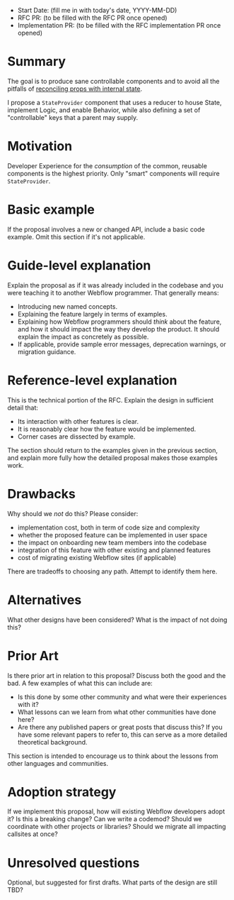 - Start Date: (fill me in with today's date, YYYY-MM-DD)
- RFC PR: (to be filled with the RFC PR once opened)
- Implementation PR: (to be filled with the RFC implementation PR once opened)

# Summary

The goal is to produce sane controllable components and to avoid all the pitfalls of [reconciling props with internal state](https://reactjs.org/blog/2018/06/07/you-probably-dont-need-derived-state.html).

I propose a `StateProvider` component that uses a reducer to house State, implement Logic, and enable Behavior, while also defining a set of "controllable" keys that a parent may supply. 

# Motivation

Developer Experience for the _consumption_ of the common, reusable components is the highest priority. Only "smart" components will require `StateProvider`. 

# Basic example

If the proposal involves a new or changed API, include a basic code example.
Omit this section if it's not applicable.

# Guide-level explanation

Explain the proposal as if it was already included in the codebase and you were
teaching it to another Webflow programmer. That generally means:

- Introducing new named concepts.
- Explaining the feature largely in terms of examples.
- Explaining how Webflow programmers should *think* about the feature, and how
  it should impact the way they develop the product. It should explain the impact
  as concretely as possible.
- If applicable, provide sample error messages, deprecation warnings, or
  migration guidance.

# Reference-level explanation

This is the technical portion of the RFC. Explain the design in sufficient detail that:

- Its interaction with other features is clear.
- It is reasonably clear how the feature would be implemented.
- Corner cases are dissected by example.

The section should return to the examples given in the previous section, and
explain more fully how the detailed proposal makes those examples work.

# Drawbacks

Why should we *not* do this? Please consider:

- implementation cost, both in term of code size and complexity
- whether the proposed feature can be implemented in user space
- the impact on onboarding new team members into the codebase
- integration of this feature with other existing and planned features
- cost of migrating existing Webflow sites (if applicable)

There are tradeoffs to choosing any path. Attempt to identify them here.

# Alternatives

What other designs have been considered? What is the impact of not doing this?

# Prior Art

Is there prior art in relation to this proposal? Discuss both the good and the
bad. A few examples of what this can include are:

* Is this done by some other community and what were their experiences with it?
* What lessons can we learn from what other communities have done here?
* Are there any published papers or great posts that discuss this? If you have
  some relevant papers to refer to, this can serve as a more detailed
  theoretical background.

This section is intended to encourage us to think about the lessons from other
languages and communities.

# Adoption strategy

If we implement this proposal, how will existing Webflow developers adopt it? Is
this a breaking change? Can we write a codemod? Should we coordinate with
other projects or libraries? Should we migrate all impacting callsites at once?

# Unresolved questions

Optional, but suggested for first drafts. What parts of the design are still
TBD?
